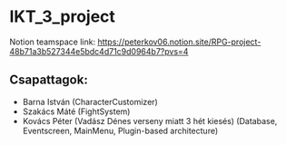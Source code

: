 # IKT_3_project
Notion teamspace link: https://peterkov06.notion.site/RPG-project-48b71a3b527344e5bdc4d71c9d0964b7?pvs=4
## Csapattagok:
- Barna István (CharacterCustomizer)
- Szakács Máté (FightSystem)
- Kovács Péter (Vadász Dénes verseny miatt 3 hét kiesés) (Database, Eventscreen, MainMenu, Plugin-based architecture)
